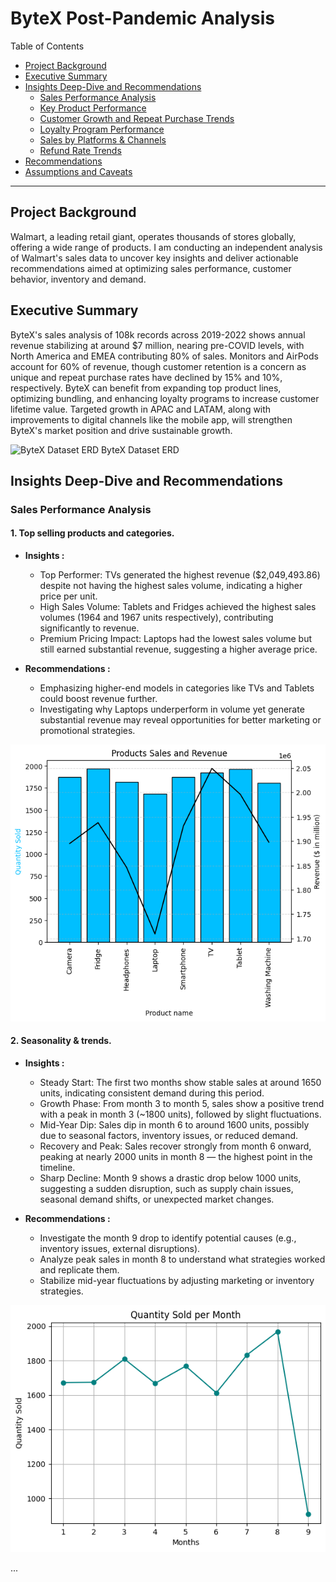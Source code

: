 # ByteX Post-Pandemic Analysis

Table of Contents

- [Project Background](#project-background)
- [Executive Summary](#executive-summary)
- [Insights Deep-Dive and Recommendations](#insights-deep-dive-and-recommendations)
    - [Sales Performance Analysis](#sales-performance-analysis)
    - [Key Product Performance](#key-product-performance)
    - [Customer Growth and Repeat Purchase Trends](#customer-growth-and-repeat-purchase-trends)
    - [Loyalty Program Performance](#loyalty-program-performance)
    - [Sales by Platforms & Channels](#sales-by-platforms--channels)
    - [Refund Rate Trends](#refund-rate-trends)
- [Recommendations](#recommendations)
- [Assumptions and Caveats](#assumptions-and-caveats)

***

## Project Background

Walmart, a leading retail giant, operates thousands of stores globally, offering a wide range of products. I am conducting an independent analysis of Walmart's sales data to uncover key insights and deliver actionable recommendations aimed at optimizing sales performance, customer behavior, inventory and demand.

## Executive Summary

ByteX's sales analysis of 108k records across 2019-2022 shows annual revenue stabilizing at around $7 million, nearing pre-COVID levels, with North America and EMEA contributing 80% of sales. Monitors and AirPods account for 60% of revenue, though customer retention is a concern as unique and repeat purchase rates have declined by 15% and 10%, respectively. ByteX can benefit from expanding top product lines, optimizing bundling, and enhancing loyalty programs to increase customer lifetime value. Targeted growth in APAC and LATAM, along with improvements to digital channels like the mobile app, will strengthen ByteX's market position and drive sustainable growth.

![ByteX Dataset ERD](Data/visualizations/ecommerce_ERD.webp)
ByteX Dataset ERD

## Insights Deep-Dive and Recommendations

### Sales Performance Analysis

#### 1. Top selling products and categories.

- **Insights :**
  - Top Performer: TVs generated the highest revenue ($2,049,493.86) despite not having the highest sales volume, indicating a higher price per unit.
  - High Sales Volume: Tablets and Fridges achieved the highest sales volumes (1964 and 1967 units respectively), contributing significantly to revenue.
  - Premium Pricing Impact: Laptops had the lowest sales volume but still earned substantial revenue, suggesting a higher average price.

- **Recommendations :**
  - Emphasizing higher-end models in categories like TVs and Tablets could boost revenue further.
  - Investigating why Laptops underperform in volume yet generate substantial revenue may reveal opportunities for better marketing or promotional strategies.

![Sales and revenue by product](visualizations/product_sales_revenue.png)


#### 2. Seasonality & trends.

- **Insights :**
  - Steady Start: The first two months show stable sales at around 1650 units, indicating consistent demand during this period.
  - Growth Phase: From month 3 to month 5, sales show a positive trend with a peak in month 3 (~1800 units), followed by slight fluctuations.
  - Mid-Year Dip: Sales dip in month 6 to around 1600 units, possibly due to seasonal factors, inventory issues, or reduced demand.
  - Recovery and Peak: Sales recover strongly from month 6 onward, peaking at nearly 2000 units in month 8 — the highest point in the timeline.
  - Sharp Decline: Month 9 shows a drastic drop below 1000 units, suggesting a sudden disruption, such as supply chain issues, seasonal demand shifts, or unexpected market changes.
 
- **Recommendations :**
  - Investigate the month 9 drop to identify potential causes (e.g., inventory issues, external disruptions).
  - Analyze peak sales in month 8 to understand what strategies worked and replicate them.
  - Stabilize mid-year fluctuations by adjusting marketing or inventory strategies.

![Sales per month](visualizations/qty_sold_per_month.png)

...
